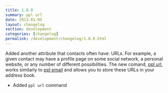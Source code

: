 ```yaml
---
title: 1.8.0
summary: ppl url
date: 2013-01-05
layout: changelog
section: development
categories: [changelog]
permalink: /development/changelog/1.8.0.html
---
```


Added another attribute that contacts often have: URLs. For example, a given
contact may have a profile page on some social network, a personal website, or
any number of different possibilities. The new comand, [ppl
url](/documentation/commands/url), works similarly to [ppl
email](/documentation/commands/email) and allows you to store these URLs in your
address book.

* Added `ppl url` command
